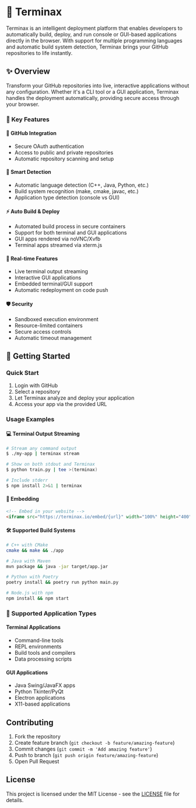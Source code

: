 # 🚀 Terminax

Terminax is an intelligent deployment platform that enables developers to automatically build, deploy, and run console or GUI-based applications directly in the browser. With support for multiple programming languages and automatic build system detection, Terminax brings your GitHub repositories to life instantly.
 
## ✨ Overview

Transform your GitHub repositories into live, interactive applications without any configuration. Whether it's a CLI tool or a GUI application, Terminax handles the deployment automatically, providing secure access through your browser.

### 🎯 Key Features

#### 🔐 GitHub Integration

- Secure OAuth authentication
- Access to public and private repositories
- Automatic repository scanning and setup

#### 🧠 Smart Detection

- Automatic language detection (C++, Java, Python, etc.)
- Build system recognition (make, cmake, javac, etc.)
- Application type detection (console vs GUI)

#### ⚡ Auto Build & Deploy

- Automated build process in secure containers
- Support for both terminal and GUI applications
- GUI apps rendered via noVNC/Xvfb
- Terminal apps streamed via xterm.js

#### 🔄 Real-time Features

- Live terminal output streaming
- Interactive GUI applications
- Embedded terminal/GUI support
- Automatic redeployment on code push

#### 🛡️ Security

- Sandboxed execution environment
- Resource-limited containers
- Secure access controls
- Automatic timeout management

## 🚦 Getting Started

### Quick Start

1. Login with GitHub
2. Select a repository
3. Let Terminax analyze and deploy your application
4. Access your app via the provided URL

### Usage Examples

#### 💻 Terminal Output Streaming

```bash
# Stream any command output
$ ./my-app | terminax stream

# Show on both stdout and Terminax
$ python train.py | tee >(terminax)

# Include stderr
$ npm install 2>&1 | terminax
```

#### 🔌 Embedding

```html
<!-- Embed in your website -->
<iframe src="https://terminax.io/embed/{url}" width="100%" height="400"> </iframe>
```

#### 🛠️ Supported Build Systems

```bash
# C++ with CMake
cmake && make && ./app

# Java with Maven
mvn package && java -jar target/app.jar

# Python with Poetry
poetry install && poetry run python main.py

# Node.js with npm
npm install && npm start
```

### 🎨 Supported Application Types

#### Terminal Applications

- Command-line tools
- REPL environments
- Build tools and compilers
- Data processing scripts

#### GUI Applications

- Java Swing/JavaFX apps
- Python Tkinter/PyQt
- Electron applications
- X11-based applications

## Contributing

1. Fork the repository
2. Create feature branch (`git checkout -b feature/amazing-feature`)
3. Commit changes (`git commit -m 'Add amazing feature'`)
4. Push to branch (`git push origin feature/amazing-feature`)
5. Open Pull Request

## License

This project is licensed under the MIT License - see the [LICENSE](LICENSE) file for details.
